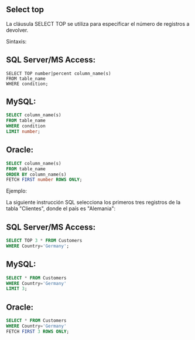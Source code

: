 ## Select top
 
La cláusula SELECT TOP se utiliza para especificar el número de registros a devolver.

Sintaxis:

## SQL Server/MS Access:

```ssh
SELECT TOP number|percent column_name(s)
FROM table_name
WHERE condition;
```

## MySQL:

```sql
SELECT column_name(s)
FROM table_name
WHERE condition
LIMIT number;
```

## Oracle:

```sql
SELECT column_name(s)
FROM table_name
ORDER BY column_name(s)
FETCH FIRST number ROWS ONLY;
```

Ejemplo:

La siguiente instrucción SQL selecciona los primeros tres registros de la tabla "Clientes", donde el país es "Alemania":

## SQL Server/MS Access:

```sql
SELECT TOP 3 * FROM Customers
WHERE Country='Germany';
```

## MySQL:

```sql
SELECT * FROM Customers
WHERE Country='Germany'
LIMIT 3;
```

## Oracle:

```sql
SELECT * FROM Customers
WHERE Country='Germany'
FETCH FIRST 3 ROWS ONLY;
```